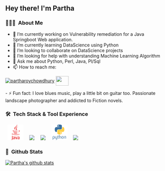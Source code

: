 <h2>Hey there! I'm Partha</h2>

### 👨🏻‍💻 &nbsp;About Me
- 🔭 I’m currently working on Vulnerability remediation for a Java Springboot Web application.
- 🌱 I’m currently learning DataScience using Python
- 👯 I’m looking to collaborate on DataScience projects
- 🤔 I’m looking for help with understanding Machine Learning Algorithm
- 💬 Ask me about Python, Perl, Java, Pl/Sql
- 📫 How to reach me: 
<p>
<a href="https://www.linkedin.com/in/partharoychowdhury-117/" target="blank"><img align="center" src="https://cdn.jsdelivr.net/npm/simple-icons@3.0.1/icons/linkedin.svg" alt="partharoychowdhury" height="30" width="40" /></a>
<a href = "mailto: pchowdhury.apple@gmail.com"><img align="center" src="https://simpleicons.org/icons/gmail.svg" height="30" width="40" /></a>
</p>
<!--- 😄 Pronouns: ... -->
- ⚡ Fun fact: I love blues music, play a little bit on guitar too. Passionate landscape photographer and addicted to Fiction novels.

### 🛠 &nbsp;Tech Stack & Tool Experience
<p align="left">
<code> <img height="50" src="https://github.com/devicons/devicon/blob/master/icons/java/java-plain-wordmark.svg"> </code>
<code> <img height="50" src="https://www.vectorlogo.zone/logos/springio/springio-ar21.svg"> </code>
<code> <img height="50" src="https://www.vectorlogo.zone/logos/perl/perl-ar21.svg"> </code>
<code> <img height="50" src="https://github.com/devicons/devicon/blob/master/icons/python/python-original-wordmark.svg"> </code>
<code> <img height="50" src="https://img.icons8.com/plasticine/100/000000/oracle-pl-sql--v3.png"> </code>
</p>

### 👣 &nbsp;Github Stats
[![Partha's github stats](https://github-readme-stats.vercel.app/api?username=learningPartha&count_private=true&show_icons=true&theme=radical&hide_rank=false)](https://github.com/learningPartha/github-readme-stats)
